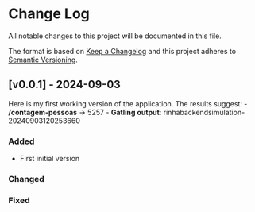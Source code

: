# Change Log
All notable changes to this project will be documented in this file.
 
The format is based on [Keep a Changelog](http://keepachangelog.com/)
and this project adheres to [Semantic Versioning](http://semver.org/).
 
## [v0.0.1] - 2024-09-03
 
Here is my first working version of the application. The results suggest: 
    - **/contagem-pessoas** -> 5257
    - **Gatling output**: rinhabackendsimulation-20240903120253660
 
### Added
- First initial version
 
### Changed
 
### Fixed